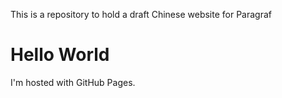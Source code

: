This is a repository to hold a draft Chinese website for Paragraf
<html>
<body>
<h1>Hello World</h1>
<p>I'm hosted with GitHub Pages.</p>
</body>
</html>

